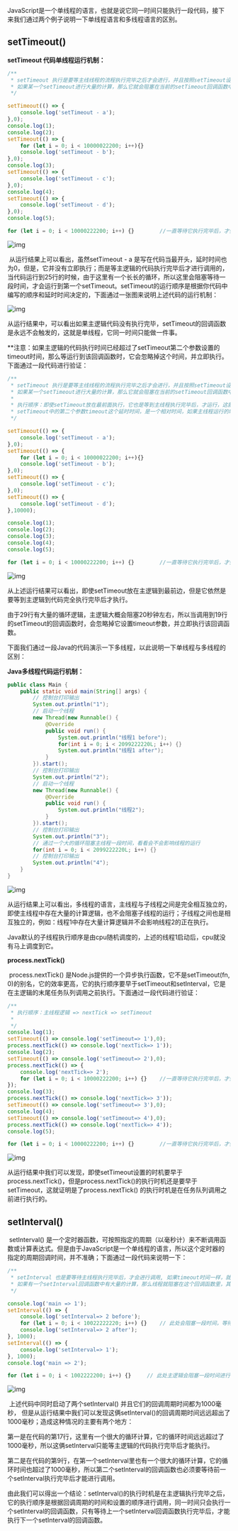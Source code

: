 ​    JavaScript是一个单线程的语言，也就是说它同一时间只能执行一段代码，接下来我们通过两个例子说明一下单线程语言和多线程语言的区别。

## setTimeout()

**setTimeout 代码单线程运行机制：**

```javascript
/**
 * setTimeout 执行是要等主线线程的流程执行完毕之后才会进行，并且按照setTimeout设置的顺序进行排队执行。
 * 如果某一个setTimeout进行大量的计算，那么它就会阻塞在当前的setTimeout回调函数中，等待该计算完成后，再执行下一个setTimeout的回调函数。
 */

setTimeout(() => {
    console.log('setTimeout - a');
},0);
console.log(1);
console.log(2);
setTimeout(() => {
    for (let i = 0; i < 10000022200; i++){}
    console.log('setTimeout - b');
},0);
console.log(3);
setTimeout(() => {
    console.log('setTimeout - c');
},0);
console.log(4);
setTimeout(() => {
    console.log('setTimeout - d');
},0);
console.log(5);

for (let i = 0; i < 10000222200; i++) {}        //一直等待它执行完毕后，才会执行setTimeout的回调。
```

![img](https://raw.githubusercontent.com/Jameswain/blog/master/process.nextTick()%20%E3%80%81setTimeout()%E3%80%81setInterval()%20%E8%BF%90%E8%A1%8C%E6%9C%BA%E5%88%B6/imgs/762547.png)

​        从运行结果上可以看出，虽然setTimeout - a 是写在代码当最开头，延时时间也为0，但是，它并没有立即执行；而是等主逻辑的代码执行完毕后才进行调用的，当代码运行到25行的时候，由于这里有一个长长的循环，所以这里会阻塞等待一段时间，才会运行到第一个setTimeout。setTimeout的运行顺序是根据你代码中编写的顺序和延时时间决定的，下面通过一张图来说明上述代码的运行机制：

![img](/var/folders/pz/526472sj5cg5ylqblm4zf12c0000gn/T/WizNote/be2a7bf4-3c36-4ed8-8091-5e794855e85a/index_files/452d9c2b-0edf-48b4-b51d-71ccabd4a60e.png)

​        从运行结果中，可以看出如果主逻辑代码没有执行完毕，setTimeout的回调函数是永远不会触发的，这就是单线程，它同一时间只能做一件事。

​        **注意：如果主逻辑的代码执行时间已经超过了setTimeout第二个参数设置的timeout时间，那么等运行到该回调函数时，它会忽略掉这个时间，并立即执行。下面通过一段代码进行验证：

```javascript
/**
 * setTimeout 执行是要等主线线程的流程执行完毕之后才会进行，并且按照setTimeout设置的顺序进行排队执行。
 * 如果某一个setTimeout进行大量的计算，那么它就会阻塞在当前的setTimeout回调函数中，等待该计算完成后，再执行下一个setTimeout的回调函数。
 *
 * 执行顺序：即使setTimeout放在最前面执行，它也是等到主线程执行完毕后，才运行，这就是单线程运行机制。
 * setTimeout中的第二个参数timeout这个延时时间，是一个相对时间，如果主线程运行的时间，已经超过了这个时间，那么执行到这个setTimeout的时候，会忽略这个时间，直接调用函数。
 */

setTimeout(() => {
    console.log('setTimeout - a');
},0);
setTimeout(() => {
    for (let i = 0; i < 10000022200; i++){}
    console.log('setTimeout - b');
},0);
setTimeout(() => {
    console.log('setTimeout - c');
},0);
setTimeout(() => {
    console.log('setTimeout - d');
},10000);

console.log(1);
console.log(2);
console.log(3);
console.log(4);
console.log(5);

for (let i = 0; i < 10000222200; i++) {}        //一直等待它执行完毕后，才会执行setTimeout的回调。
```

![img](https://raw.githubusercontent.com/Jameswain/blog/master/process.nextTick()%20%E3%80%81setTimeout()%E3%80%81setInterval()%20%E8%BF%90%E8%A1%8C%E6%9C%BA%E5%88%B6/imgs/46885403.png)

从上述运行结果可以看出，即使setTimeout放在主逻辑到最前边，但是它依然是要等到主逻辑到代码完全执行完毕后才执行。

由于29行有大量的循环逻辑，主逻辑大概会阻塞20秒钟左右，所以当调用到19行的setTimeout的回调函数时，会忽略掉它设置timeout参数，并立即执行该回调函数。



下面我们通过一段Java的代码演示一下多线程，以此说明一下单线程与多线程的区别：

**Java多线程代码运行机制：**

```java
public class Main {
    public static void main(String[] args) {
        // 控制台打印输出
        System.out.println("1");
        // 启动一个线程
        new Thread(new Runnable() {
            @Override
            public void run() {
                System.out.println("线程1 before");
                for(int i = 0; i < 2099222220L; i++) {}
                System.out.println("线程1 after");
            }
        }).start();
        // 控制台打印输出
        System.out.println("2");
        // 启动一个线程
        new Thread(new Runnable() {
            @Override
            public void run() {
                System.out.println("线程2");
            }
        }).start();
        // 控制台打印输出
        System.out.println("3");
        // 通过一个大的循环阻塞主线程一段时间，看看会不会影响线程的运行
        for(int i = 0; i < 2099222220L; i++) {}
        // 控制台打印输出
        System.out.println("4");
    }
}
```

![img](https://raw.githubusercontent.com/Jameswain/blog/master/process.nextTick()%20%E3%80%81setTimeout()%E3%80%81setInterval()%20%E8%BF%90%E8%A1%8C%E6%9C%BA%E5%88%B6/imgs/3722023.png)

从运行结果上可以看出，多线程的语言，主线程与子线程之间是完全相互独立的，即使主线程中存在大量的计算逻辑，也不会阻塞子线程的运行；子线程之间也是相互独立的，例如：线程1中存在大量计算逻辑并不会影响线程2的正在执行。

Java默认的子线程执行顺序是由cpu随机调度的，上述的线程1启动后，cpu就没有马上调度到它。



**process.nextTick()**

​        process.nextTick() 是Node.js提供的一个异步执行函数，它不是setTimeout(fn, 0)的别名，它的效率更高，它的执行顺序要早于setTimeout和setInterval，它是在主逻辑的末尾任务队列调用之前执行。下面通过一段代码进行验证：

```javascript
/**
 * 执行顺序：主线程逻辑 => nextTick => setTimeout
 *
 */
console.log(1);
setTimeout(() => console.log('setTimeout=> 1'),0);
process.nextTick(() => console.log('nextTick=> 1'));
console.log(2);
setTimeout(() => console.log('setTimeout=> 2'),0);
process.nextTick(() => {
    console.log('nextTick=> 2');
    for (let i = 0; i < 10000222200; i++) {}    //一直等待它执行完毕后，才会执行下一个nextTick()和之后的任务队列中的回调函数
});
console.log(3);
process.nextTick(() => console.log('nextTick=> 3'));
setTimeout(() => console.log('setTimeout=> 3'),0);
console.log(4);
setTimeout(() => console.log('setTimeout=> 4'),0);
process.nextTick(() => console.log('nextTick=> 4'));
console.log(5);

for (let i = 0; i < 10000222200; i++) {}        //一直等待它执行完毕后，才会执行nextTick和setTimeout的回调。
```





![img](https://raw.githubusercontent.com/Jameswain/blog/master/process.nextTick()%20%E3%80%81setTimeout()%E3%80%81setInterval()%20%E8%BF%90%E8%A1%8C%E6%9C%BA%E5%88%B6/imgs/70262924.png)

从运行结果中我们可以发现，即使setTimeout设置的时机要早于process.nextTick()，但是process.nextTick()的执行时机还是要早于setTimeout，这就证明是了process.nextTick() 的执行时机是在任务队列调用之前进行执行的。



## setInterval()

​        setInterval() 是一个定时器函数，可按照指定的周期（以毫秒计）来不断调用函数或计算表达式。但是由于JavaScript是一个单线程的语言，所以这个定时器的指定的周期回调时间，并不准确；下面通过一段代码来说明一下：

```javascript
/**
 * setInterval 也是要等待主线程执行完毕后，才会进行调用, 如果timeout时间一样，就按照setInterval设置的顺序进行执行。
 * 如果有一个setInterval回调函数中有大量的计算，那么线程就阻塞在这个回调函数里，其他的setInterval也会等到这个回调执行完毕后才会调用。
 */

console.log('main => 1');
setInterval(() => {
    console.log('setInterval=> 2 before');
    for (let i = 0; i < 10022222220; i++) {}    // 此处会阻塞一段时间，等待计算完毕后才会执行下一个setInterval的回调。
    console.log('setInterval=> 2 after');
}, 1000);
setInterval(() => {
    console.log('setInterval=> 1');
}, 1000);
console.log('main => 2');

for (let i = 0; i < 1002222200; i++) {}     // 此处主逻辑会阻塞一段时间进行循环计算，只有主逻辑代码执行完毕后才会调用setInterval
```

![img](https://raw.githubusercontent.com/Jameswain/blog/master/process.nextTick()%20%E3%80%81setTimeout()%E3%80%81setInterval()%20%E8%BF%90%E8%A1%8C%E6%9C%BA%E5%88%B6/imgs/71471274.png)

​        上述代码中同时启动了两个setInterval() 并且它们的回调周期时间都为1000毫秒， 但是从运行结果中我们可以发现这俩setInterval()的回调周期时间远远超出了1000毫秒；造成这种情况的主要有两个地方：

​        第一是在代码的第17行，这里有一个很大的循环计算，它的循环时间远远超过了1000毫秒，所以这俩setInterval只能等主逻辑的代码执行完毕后才能执行。

​        第二是在代码的第9行，在第一个setInterval里也有一个很大的循环计算，它的循环时间也超过了1000毫秒，所以第二个setInterval的回调函数也必须要等待前一个setInterval执行完毕后才能进行调用。

​        由此我们可以得出一个结论：setInterval()的执行时机是在主逻辑执行完毕之后，它的执行顺序是根据回调周期的时间和设置的顺序进行调用，同一时间只会执行一个setInterval的回调函数，只有等待上一个setInterval回调函数执行完毕后，才能执行下一个setInterval的回调函数。
